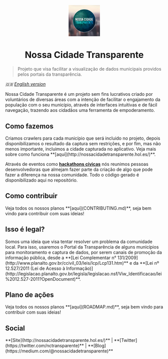 

<p align="center">
  <img width="100" src="./logo.png" alt="Logo do projeto Nossa Cidade Transparente"/>
</p>
<h1 align="center"> Nossa Cidade Transparente </h1>

> Projeto que visa facilitar a visualização de dados municipais providos pelos portais da transparência.

*:uk: [English version](./en/README-en.md)*

Nossa Cidade Transparente é um projeto sem fins lucrativos criado por voluntários de diversas áreas com a intenção de facilitar o engajamento da população com o seu município, através de interfaces intuitivas e de fácil navegação, trazendo aos cidadãos uma ferramenta de empoderamento.


<h2>Como fazemos</h2>
Criamos crawlers para cada município que será incluido no projeto, depois disponibilizamos o resultado da captura sem restrições, e por fim, mas não menos importante, incluimos a cidade capturada no aplicativo. Veja mais sobre como funciona **[aqui](http://nossacidadetransparente.hol.es/)**.

Através de eventos como **[hackathons cívicas](http://gravatai.ulbra.tche.br/hackathon/)** nós reunimos pessoas desenvolvedoras que almejam fazer parte da criação de algo que pode fazer a diferença na nossa comunidade. Todo o código gerado é disponibilizado aqui no repositório.

<h2>Como contribuir</h2>
Veja todos os nossos planos **[aqui](CONTRIBUTING.md)**, seja bem vindo para contribuir com suas ideias!  

<h2>Isso é legal?</h2>
 Somos uma ideia que visa tentar resolver um problema da comunidade local. Para isso, usaremos o Portal da Transparência de alguns municípios para monitoramento e captura de dados, por serem canais de promoção da informação pública, desde a **[Lei Complementar n° 131/2009](http://www.planalto.gov.br/ccivil_03/leis/lcp/Lcp131.htm)** e da **[Lei nº 12.527/2011 (Lei de Acesso à Informação)](http://legislacao.planalto.gov.br/legisla/legislacao.nsf/Viw_Identificacao/lei%2012.527-2011?OpenDocument)**.


<h2>Plano de ações</h2>
Veja todos os nossos planos **[aqui](ROADMAP.md)**, seja bem vindo para contribuir com suas ideias!  

<h2>Social</h2>
**[Site](http://nossacidadetransparente.hol.es/)** | **[Twitter](https://twitter.com/nctransparente)** | **[Blog](https://medium.com/@nossacidadetransparente)**
